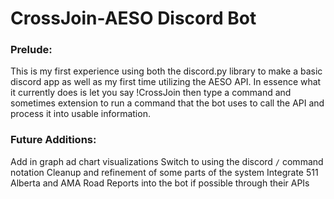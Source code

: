 # CrossJoin-AESO Discord Bot

### Prelude:
This is my first experience using both the discord.py library to make a basic discord app as well as my first time utilizing the AESO API. In essence what it currently does is let you say !CrossJoin then type a command and sometimes extension to run a command that the bot uses to call the API and process it into usable information.

### Future Additions:
Add in graph ad chart visualizations
Switch to using the discord ```/``` command notation
Cleanup and refinement of some parts of the system
Integrate 511 Alberta and AMA Road Reports into the bot if possible through their APIs
